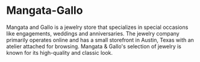 # Mangata-Gallo
Mangata and Gallo is a jewelry store that specializes in special occasions like engagements, weddings and anniversaries. The jewelry company primarily operates online and has a small storefront in Austin, Texas with an atelier attached for browsing. Mangata &amp; Gallo's selection of jewelry is known for its high-quality and classic look. 
